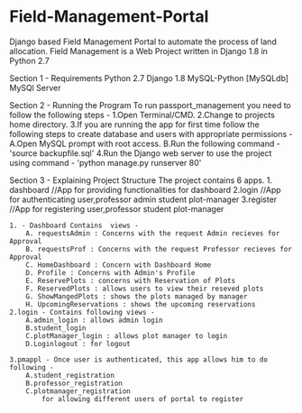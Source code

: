 # Field-Management-Portal
Django based Field Management Portal to automate the process of land allocation.
Field Management is a Web Project written in Django 1.8 in Python 2.7

Section 1 - Requirements
	Python 2.7
	Django 1.8
	MySQL-Python [MySQLdb]
	MySQl Server

Section 2 - Running the Program
	To run passport_management you need to follow the following steps -
		1.Open Terminal/CMD.
		2.Change to projects home directory.
		3.If you are running the app for first time follow the following steps to create database and users with appropriate permissions -
			A.Open MySQL prompt with root access.
			B.Run the following command - 'source backupfile.sql'
		4.Run the Django web server to use the project using command - 'python manage.py runserver 80'

Section 3 - Explaining Project Structure
	The project contains 6 apps.
		1. dashboard 				//App for providing functionalities for dashboard
		2.login						//App for authenticating user,professor admin student plot-manager
		3.register					//App for registering user,professor student plot-manager

		
	1. - Dashboard Contains  views -
		A. requestsAdmin : Concerns with the request Admin recieves for Approval
		B. requestsProf : Concerns with the request Professor recieves for Approval
		C. HomeDashboard : Concern with Dashboard Home
		D. Profile : Concerns with Admin's Profile
		E. ReservePlots : concerns with Reservation of Plots
		F. ReservedPlots : allows users to view their reseved plots
		G. ShowMangedPlots : shows the plots managed by manager
		H. UpcomingReservations : shows the upcoming reservations
	2.login - Contains following views - 
		A.admin_login : allows admin login
		B.student_login
		C.plotManager_login : allows plot manager to login
		D.Loginlogout : for logout

	3.pmappl - Once user is authenticated, this app allows him to do following -
		A.student_registration
		B.professor_registration
		C.plotmanager_registration
			for allowing different users of portal to register
